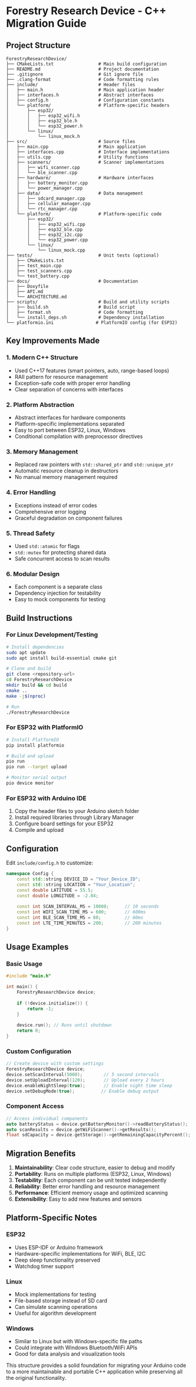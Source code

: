 # Forestry Research Device - C++ Migration Guide

## Project Structure

```
ForestryResearchDevice/
├── CMakeLists.txt                 # Main build configuration
├── README.md                      # Project documentation
├── .gitignore                     # Git ignore file
├── .clang-format                  # Code formatting rules
├── include/                       # Header files
│   ├── main.h                     # Main application header
│   ├── interfaces.h               # Abstract interfaces
│   ├── config.h                   # Configuration constants
│   └── platform/                  # Platform-specific headers
│       ├── esp32/
│       │   ├── esp32_wifi.h
│       │   ├── esp32_ble.h
│       │   └── esp32_power.h
│       └── linux/
│           └── linux_mock.h
├── src/                           # Source files
│   ├── main.cpp                   # Main application
│   ├── interfaces.cpp             # Interface implementations
│   ├── utils.cpp                  # Utility functions
│   ├── scanners/                  # Scanner implementations
│   │   ├── wifi_scanner.cpp
│   │   └── ble_scanner.cpp
│   ├── hardware/                  # Hardware interfaces
│   │   ├── battery_monitor.cpp
│   │   └── power_manager.cpp
│   ├── data/                      # Data management
│   │   ├── sdcard_manager.cpp
│   │   ├── cellular_manager.cpp
│   │   └── rtc_manager.cpp
│   └── platform/                  # Platform-specific code
│       ├── esp32/
│       │   ├── esp32_wifi.cpp
│       │   ├── esp32_ble.cpp
│       │   ├── esp32_i2c.cpp
│       │   └── esp32_power.cpp
│       └── linux/
│           └── linux_mock.cpp
├── tests/                         # Unit tests (optional)
│   ├── CMakeLists.txt
│   ├── test_main.cpp
│   ├── test_scanners.cpp
│   └── test_battery.cpp
├── docs/                          # Documentation
│   ├── Doxyfile
│   ├── API.md
│   └── ARCHITECTURE.md
├── scripts/                       # Build and utility scripts
│   ├── build.sh                   # Build script
│   ├── format.sh                  # Code formatting
│   └── install_deps.sh            # Dependency installation
└── platformio.ini                # PlatformIO config (for ESP32)
```

## Key Improvements Made

### 1. **Modern C++ Structure**
- Used C++17 features (smart pointers, auto, range-based loops)
- RAII pattern for resource management
- Exception-safe code with proper error handling
- Clear separation of concerns with interfaces

### 2. **Platform Abstraction**
- Abstract interfaces for hardware components
- Platform-specific implementations separated
- Easy to port between ESP32, Linux, Windows
- Conditional compilation with preprocessor directives

### 3. **Memory Management**
- Replaced raw pointers with `std::shared_ptr` and `std::unique_ptr`
- Automatic resource cleanup in destructors
- No manual memory management required

### 4. **Error Handling**
- Exceptions instead of error codes
- Comprehensive error logging
- Graceful degradation on component failures

### 5. **Thread Safety**
- Used `std::atomic` for flags
- `std::mutex` for protecting shared data
- Safe concurrent access to scan results

### 6. **Modular Design**
- Each component is a separate class
- Dependency injection for testability
- Easy to mock components for testing

## Build Instructions

### For Linux Development/Testing

```bash
# Install dependencies
sudo apt update
sudo apt install build-essential cmake git

# Clone and build
git clone <repository-url>
cd ForestryResearchDevice
mkdir build && cd build
cmake ..
make -j$(nproc)

# Run
./ForestryResearchDevice
```

### For ESP32 with PlatformIO

```bash
# Install PlatformIO
pip install platformio

# Build and upload
pio run
pio run --target upload

# Monitor serial output
pio device monitor
```

### For ESP32 with Arduino IDE

1. Copy the header files to your Arduino sketch folder
2. Install required libraries through Library Manager
3. Configure board settings for your ESP32
4. Compile and upload

## Configuration

Edit `include/config.h` to customize:

```cpp
namespace Config {
    const std::string DEVICE_ID = "Your_Device_ID";
    const std::string LOCATION = "Your_Location";
    const double LATITUDE = 55.5;
    const double LONGITUDE = -2.84;
    
    const int SCAN_INTERVAL_MS = 10000;      // 10 seconds
    const int WIFI_SCAN_TIME_MS = 600;       // 600ms
    const int BLE_SCAN_TIME_MS = 60;         // 60ms
    const int LTE_TIME_MINUTES = 200;        // 200 minutes
}
```

## Usage Examples

### Basic Usage

```cpp
#include "main.h"

int main() {
    ForestryResearchDevice device;
    
    if (!device.initialize()) {
        return -1;
    }
    
    device.run(); // Runs until shutdown
    return 0;
}
```

### Custom Configuration

```cpp
// Create device with custom settings
ForestryResearchDevice device;
device.setScanInterval(5000);        // 5 second intervals
device.setUploadInterval(120);       // Upload every 2 hours
device.enableNightSleep(true);       // Enable night time sleep
device.setDebugMode(true);          // Enable debug output
```

### Component Access

```cpp
// Access individual components
auto batteryStatus = device.getBatteryMonitor()->readBatteryStatus();
auto scanResults = device.getWiFiScanner()->getResults();
float sdCapacity = device.getStorage()->getRemainingCapacityPercent();
```

## Migration Benefits

1. **Maintainability**: Clear code structure, easier to debug and modify
2. **Portability**: Runs on multiple platforms (ESP32, Linux, Windows)
3. **Testability**: Each component can be unit tested independently
4. **Reliability**: Better error handling and resource management
5. **Performance**: Efficient memory usage and optimized scanning
6. **Extensibility**: Easy to add new features and sensors

## Platform-Specific Notes

### ESP32
- Uses ESP-IDF or Arduino framework
- Hardware-specific implementations for WiFi, BLE, I2C
- Deep sleep functionality preserved
- Watchdog timer support

### Linux
- Mock implementations for testing
- File-based storage instead of SD card
- Can simulate scanning operations
- Useful for algorithm development

### Windows
- Similar to Linux but with Windows-specific file paths
- Could integrate with Windows Bluetooth/WiFi APIs
- Good for data analysis and visualization tools

This structure provides a solid foundation for migrating your Arduino code to a more maintainable and portable C++ application while preserving all the original functionality.